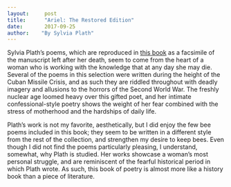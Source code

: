 ```yaml
---
layout:     post
title:      "Ariel: The Restored Edition"
date:       2017-09-25
author:    "By Sylvia Plath"
---
```


Sylvia Plath’s poems, which are reproduced in [this book](http://amzn.to/2iLMtyZ) as a facsimile of the manuscript left after her death, seem to come from the heart of a woman who is working with the knowledge that at any day she may die. Several of the poems in this selection were written during the height of the Cuban Missile Crisis, and as such they are riddled throughout with deadly imagery and allusions to the horrors of the Second World War. The freshly nuclear age loomed heavy over this gifted poet, and her intimate confessional-style poetry shows the weight of her fear combined with the stress of motherhood and the hardships of daily life. 

Plath’s work is not my favorite, aesthetically, but I did enjoy the few bee poems included in this book; they seem to be written in a different style from the rest of the collection, and strengthen my desire to keep bees. Even though I did not find the poems particularly pleasing, I understand, somewhat, why Plath is studied. Her works showcase a woman’s most personal struggle, and are reminiscent of the fearful historical period in which Plath wrote. As such, this book of poetry is almost more like a history book than a piece of literature.
